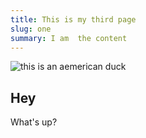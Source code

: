 ```yaml
---
title: This is my third page
slug: one
summary: I am  the content
---
```

![this is an aemerican duck](https://ucarecdn.com/f8858cdc-456e-43c1-9e97-62a16d613624/)

## Hey

What's up?
